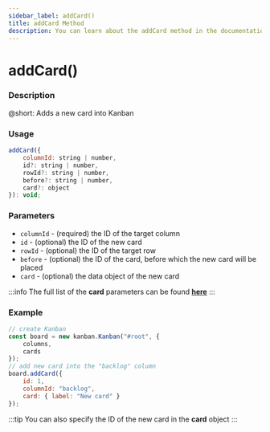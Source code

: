 ```yaml
---
sidebar_label: addCard()
title: addCard Method
description: You can learn about the addCard method in the documentation of the DHTMLX JavaScript Kanban library. Browse developer guides and API reference, try out code examples and live demos, and download a free 30-day evaluation version of DHTMLX Kanban.
---
```


# addCard()

### Description

@short: Adds a new card into Kanban

### Usage

~~~jsx {}
addCard({
	columnId: string | number,
	id?: string | number,
	rowId?: string | number,
	before?: string | number,
	card?: object
}): void;
~~~

### Parameters

- `columnId` - (required) the ID of the target column 
- `id` -  (optional) the ID of the new card
- `rowId` - (optional) the ID of the target row
- `before` - (optional) the ID of the card, before which the new card will be placed  
- `card` - (optional) the data object of the new card

:::info
The full list of the **card** parameters can be found [**here**](api/config/js_kanban_cards_config.md)
:::

### Example

~~~jsx {7-12}
// create Kanban
const board = new kanban.Kanban("#root", {
	columns,
	cards
});
// add new card into the "backlog" column
board.addCard({
	id: 1,
	columnId: "backlog",
	card: { label: "New card" }
});
~~~

:::tip
You can also specify the ID of the new card in the **card** object
:::
